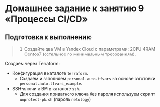 # Домашнее задание к занятию 9 «Процессы CI/CD»



## Подготовка к выполнению


> 1. Создайте два VM в Yandex Cloud с параметрами: 2CPU 4RAM Centos7 (остальное по минимальным требованиям).


Создаём через Terraform:

* Конфигурация в каталоге `terraform`.
    * Создаём и заполняем `personal.auto.tfvars` на основе заготовки `personal.auto.tfvars_example`.
* SSH-ключи к ВМ в каталоге `ssh`.
    * Для создания приватного ключа без пароля используем скрипт `unprotect-pk.sh` (пароль `netology`).
